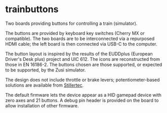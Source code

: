 # trainbuttons

Two boards providing buttons for controlling a train (simulator).

The buttons are provided by keyboard key switches (Cherry MX or compatible). The two boards are to be interconnected via a repurposed HDMI cable; the left board is then connected via USB-C to the computer.

The button layout is inspired by the results of the EUDDplus (European Driver's Desk plus) project and UIC 612. The icons are reconstructed from those in EN 16186-2. The buttons chosen are those supported, or expected to be supported, by the Zusi simulator.

The design does not include throttle or brake levers; potentiometer-based solutions are available from [Stillertec](https://fahrpult.com/).

The default firmware lets the device appear as a HID gamepad device with zero axes and 21 buttons. A debug pin header is provided on the board to allow installation of other firmware.
